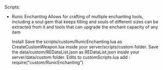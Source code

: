 Scripts:

- Runic Enchanting
  Allows for crafting of multiple enchanting tools, including a soul gem that keeps filling and souls of different sizes can be extracted from it and tools that can upgrade the enchant capacity of any item

  Install
  Save the scripts/custom/RunicEnchanting.lua as CreateCustomWeapon.lua inside your server/scripts/custom folder.
  Save the data/custom/REDataList.json as REDataList.json inside your server/data/custom folder.
  Edits to customScripts.lua add : require("custom/RunicEnchanting")
